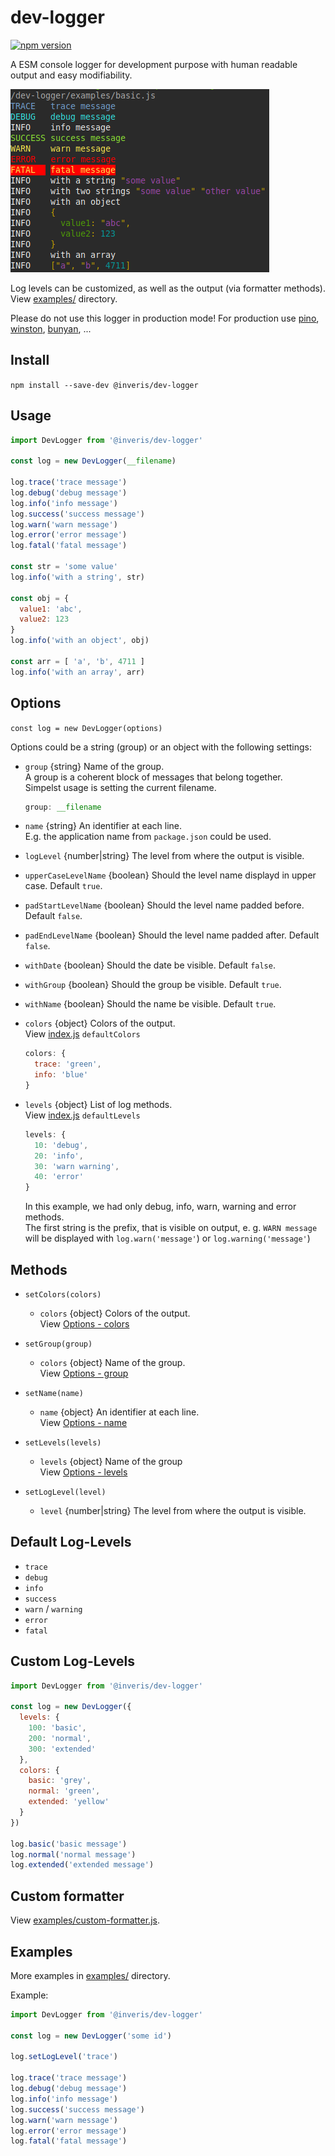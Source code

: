 # dev-logger

[![npm version](https://badge.fury.io/js/%40inveris%2Fdev-logger.svg)](https://badge.fury.io/js/%40inveris%2Fdev-logger)

A ESM console logger for development purpose with human readable output and easy modifiability.

![](./fixtures/example1.png)

Log levels can be customized, as well as the output (via formatter methods). View [examples/](./examples/) directory.

Please do not use this logger in production mode! For production use [pino](https://github.com/pinojs/pino), [winston](https://github.com/winstonjs/winston), [bunyan](https://github.com/trentm/node-bunyan), ...



## Install

`npm install --save-dev @inveris/dev-logger`



## Usage

```js
import DevLogger from '@inveris/dev-logger'

const log = new DevLogger(__filename)

log.trace('trace message')
log.debug('debug message')
log.info('info message')
log.success('success message')
log.warn('warn message')
log.error('error message')
log.fatal('fatal message')

const str = 'some value'
log.info('with a string', str)

const obj = {
  value1: 'abc',
  value2: 123
}
log.info('with an object', obj)

const arr = [ 'a', 'b', 4711 ]
log.info('with an array', arr)
```



## Options

`const log = new DevLogger(options)`

Options could be a string (group) or an object with the following settings:


* <a name="group"></a>`group` {string} Name of the group.\
  A group is a coherent block of messages that belong together.\
  Simpelst usage is setting the current filename.

  ```js
  group: __filename
  ```

* <a name="name"></a>`name` {string} An identifier at each line.\
  E.g. the application name from `package.json` could be used.

* `logLevel` {number|string} The level from where the output is visible.

* `upperCaseLevelName` {boolean} Should the level name displayd in upper case. Default `true`.

* `padStartLevelName` {boolean} Should the level name padded before. Default `false`.

* `padEndLevelName` {boolean} Should the level name padded after. Default `false`.

* `withDate` {boolean} Should the date be visible. Default `false`.

* `withGroup` {boolean} Should the group be visible. Default `true`.

* `withName` {boolean} Should the name be visible. Default `true`.

* <a name="colors"></a>`colors` {object} Colors of the output.\
  View [index.js](./lib/index.js) `defaultColors`

  ```js
  colors: {
    trace: 'green',
    info: 'blue'
  }
  ```

* <a name="levels"></a>`levels` {object} List of log methods.\
  View [index.js](./lib/index.js) `defaultLevels`

  ```js
  levels: {
    10: 'debug',
    20: 'info',
    30: 'warn warning',
    40: 'error'
  }
  ```

  In this example, we had only debug, info, warn, warning and error methods.\
  The first string is the prefix, that is visible on output, e. g. `WARN message` will be displayed with `log.warn('message'`) or `log.warning('message'`)



## Methods

* `setColors(colors)`
  * `colors` {object} Colors of the output.\
    View [Options - colors](#colors)

* `setGroup(group)`
  * `colors` {object} Name of the group.\
    View [Options - group](#group)

* `setName(name)`
  * `name` {object} An identifier at each line.\
    View [Options - name](#name)

* `setLevels(levels)`
  * `levels` {object} Name of the group\
    View [Options - levels](#levels)

* `setLogLevel(level)`
  * `level` {number|string} The level from where the output is visible.



## Default Log-Levels

* `trace`
* `debug`
* `info`
* `success`
* `warn` / `warning`
* `error`
* `fatal`




## Custom Log-Levels

```js
import DevLogger from '@inveris/dev-logger'

const log = new DevLogger({
  levels: {
    100: 'basic',
    200: 'normal',
    300: 'extended'
  },
  colors: {
    basic: 'grey',
    normal: 'green',
    extended: 'yellow'
  }
})

log.basic('basic message')
log.normal('normal message')
log.extended('extended message')
```



## Custom formatter

View [examples/custom-formatter.js](./examples/custom-formatter.js).



## Examples

More examples in [examples/](./examples/) directory.

Example:

```js
import DevLogger from '@inveris/dev-logger'

const log = new DevLogger('some id')

log.setLogLevel('trace')

log.trace('trace message')
log.debug('debug message')
log.info('info message')
log.success('success message')
log.warn('warn message')
log.error('error message')
log.fatal('fatal message')
```
